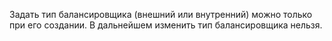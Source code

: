 Задать тип балансировщика (внешний или внутренний) можно только при его создании. В дальнейшем изменить тип балансировщика нельзя.
